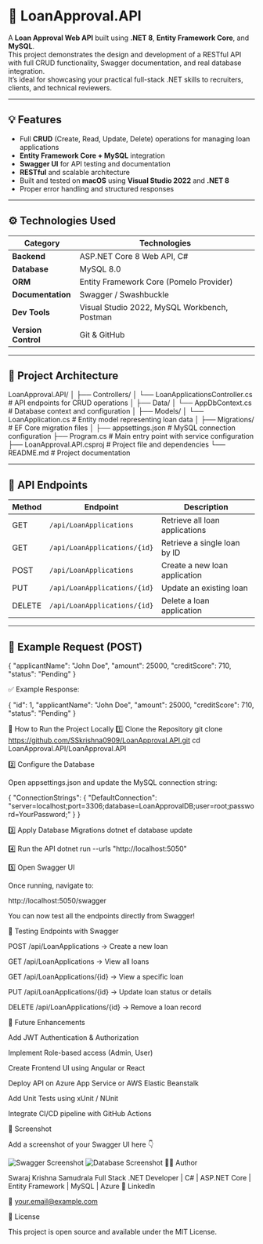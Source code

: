 # 🚀 LoanApproval.API

A **Loan Approval Web API** built using **.NET 8**, **Entity Framework Core**, and **MySQL**.  
This project demonstrates the design and development of a RESTful API with full CRUD functionality, Swagger documentation, and real database integration.  
It’s ideal for showcasing your practical full-stack .NET skills to recruiters, clients, and technical reviewers.

---

## 💡 Features
- Full **CRUD** (Create, Read, Update, Delete) operations for managing loan applications
- **Entity Framework Core + MySQL** integration
- **Swagger UI** for API testing and documentation
- **RESTful** and scalable architecture
- Built and tested on **macOS** using **Visual Studio 2022** and **.NET 8**
- Proper error handling and structured responses

---

## ⚙️ Technologies Used

| Category | Technologies |
|-----------|--------------|
| **Backend** | ASP.NET Core 8 Web API, C# |
| **Database** | MySQL 8.0 |
| **ORM** | Entity Framework Core (Pomelo Provider) |
| **Documentation** | Swagger / Swashbuckle |
| **Dev Tools** | Visual Studio 2022, MySQL Workbench, Postman |
| **Version Control** | Git & GitHub |

---

## 🧱 Project Architecture

LoanApproval.API/
│
├── Controllers/
│ └── LoanApplicationsController.cs # API endpoints for CRUD operations
│
├── Data/
│ └── AppDbContext.cs # Database context and configuration
│
├── Models/
│ └── LoanApplication.cs # Entity model representing loan data
│
├── Migrations/ # EF Core migration files
│
├── appsettings.json # MySQL connection configuration
├── Program.cs # Main entry point with service configuration
├── LoanApproval.API.csproj # Project file and dependencies
└── README.md # Project documentation


---

## 🧠 API Endpoints

| Method | Endpoint | Description |
|--------|-----------|-------------|
| GET | `/api/LoanApplications` | Retrieve all loan applications |
| GET | `/api/LoanApplications/{id}` | Retrieve a single loan by ID |
| POST | `/api/LoanApplications` | Create a new loan application |
| PUT | `/api/LoanApplications/{id}` | Update an existing loan |
| DELETE | `/api/LoanApplications/{id}` | Delete a loan application |

---

## 🧾 Example Request (POST)


{
  "applicantName": "John Doe",
  "amount": 25000,
  "creditScore": 710,
  "status": "Pending"
}

✅ Example Response:

{
  "id": 1,
  "applicantName": "John Doe",
  "amount": 25000,
  "creditScore": 710,
  "status": "Pending"
}

🧩 How to Run the Project Locally
1️⃣ Clone the Repository
git clone https://github.com/SSkrishna0909/LoanApproval.API.git
cd LoanApproval.API/LoanApproval.API

2️⃣ Configure the Database

Open appsettings.json and update the MySQL connection string:

{
  "ConnectionStrings": {
    "DefaultConnection": "server=localhost;port=3306;database=LoanApprovalDB;user=root;password=YourPassword;"
  }
}

3️⃣ Apply Database Migrations
dotnet ef database update

4️⃣ Run the API
dotnet run --urls "http://localhost:5050"

5️⃣ Open Swagger UI

Once running, navigate to:

http://localhost:5050/swagger


You can now test all the endpoints directly from Swagger!

🧰 Testing Endpoints with Swagger

POST /api/LoanApplications → Create a new loan

GET /api/LoanApplications → View all loans

GET /api/LoanApplications/{id} → View a specific loan

PUT /api/LoanApplications/{id} → Update loan status or details

DELETE /api/LoanApplications/{id} → Remove a loan record

🧩 Future Enhancements

Add JWT Authentication & Authorization

Implement Role-based access (Admin, User)

Create Frontend UI using Angular or React

Deploy API on Azure App Service or AWS Elastic Beanstalk

Add Unit Tests using xUnit / NUnit

Integrate CI/CD pipeline with GitHub Actions

📸 Screenshot

Add a screenshot of your Swagger UI here 👇

![Swagger Screenshot](/Users/swarajkrishnasamudrala/Projects/LoanApproval.API/LoanApproval.API/assets/api.png)
![Database Screenshot](/Users/swarajkrishnasamudrala/Projects/LoanApproval.API/LoanApproval.API/assets/DB.png)
👨‍💻 Author

Swaraj Krishna Samudrala
Full Stack .NET Developer | C# | ASP.NET Core | Entity Framework | MySQL | Azure
🔗 LinkedIn

📧 your.email@example.com

📜 License

This project is open source and available under the MIT License.